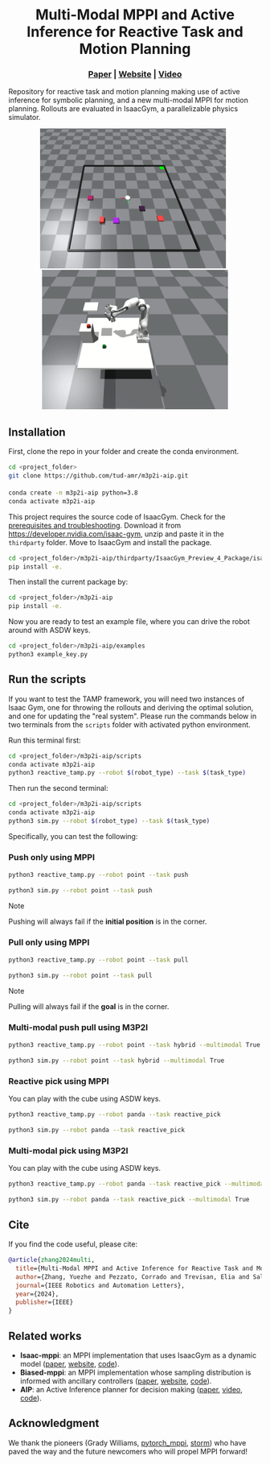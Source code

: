 <p align="center">
    <h1 align="center">Multi-Modal MPPI and Active Inference for Reactive Task and Motion Planning</h1>
    <h3 align="center"><a href="https://ieeexplore.ieee.org/document/10592649">Paper</a> | <a href="https://autonomousrobots.nl/paper_websites/m3p2i-aip">Website</a> | <a href="https://www.youtube.com/watch?v=y2CTgv6hxVI&t=2s">Video</a> </h3>
</p>

Repository for reactive task and motion planning making use of active inference for symbolic planning, and a new multi-modal MPPI for motion planning. Rollouts are evaluated in IsaacGym, a parallelizable physics simulator.

<p align="center">
    <img src="./src/m3p2i_aip/assets/images/m3p2i_1corner.gif" alt="001" width=370 /> &nbsp; <img src="./src/m3p2i_aip/assets/images/m3p2i_pick_with_obs.gif" alt="002" width=370 />
</p>


## Installation
First, clone the repo in your folder and create the conda environment. 
````bash
cd <project_folder>
git clone https://github.com/tud-amr/m3p2i-aip.git

conda create -n m3p2i-aip python=3.8
conda activate m3p2i-aip
````

This project requires the source code of IsaacGym. Check for the [prerequisites and troubleshooting](https://github.com/tud-amr/m3p2i-aip/blob/master/thirdparty/README.md). Download it from https://developer.nvidia.com/isaac-gym, unzip and paste it in the `thirdparty` folder. Move to IsaacGym and install the package.
````bash
cd <project_folder>/m3p2i-aip/thirdparty/IsaacGym_Preview_4_Package/isaacgym/python
pip install -e. 
````

Then install the current package by:
````bash
cd <project_folder>/m3p2i-aip
pip install -e. 
````

Now you are ready to test an example file, where you can drive the robot around with ASDW keys.

````bash
cd <project_folder>/m3p2i-aip/examples
python3 example_key.py
````

## Run the scripts

If you want to test the TAMP framework, you will need two instances of Isaac Gym, one for throwing the rollouts and deriving the optimal solution, and one for updating the "real system". Please run the commands below in two terminals from the `scripts` folder with activated python environment.

Run this terminal first:
````bash
cd <project_folder>/m3p2i-aip/scripts
conda activate m3p2i-aip
python3 reactive_tamp.py --robot $(robot_type) --task $(task_type)
````

Then run the second terminal:
````bash
cd <project_folder>/m3p2i-aip/scripts
conda activate m3p2i-aip
python3 sim.py --robot $(robot_type) --task $(task_type)
````

Specifically, you can test the following:

### Push only using MPPI
````bash
python3 reactive_tamp.py --robot point --task push
````

````bash
python3 sim.py --robot point --task push
````
>[!NOTE]
Pushing will always fail if the **initial position** is in the corner.

### Pull only using MPPI
````bash
python3 reactive_tamp.py --robot point --task pull
````

````bash
python3 sim.py --robot point --task pull
````
>[!NOTE]
Pulling will always fail if the **goal** is in the corner.

### Multi-modal push pull using M3P2I
````bash
python3 reactive_tamp.py --robot point --task hybrid --multimodal True
````

````bash
python3 sim.py --robot point --task hybrid --multimodal True
````

### Reactive pick using MPPI
You can play with the cube using ASDW keys.
````bash 
python3 reactive_tamp.py --robot panda --task reactive_pick
````

````bash 
python3 sim.py --robot panda --task reactive_pick
````

### Multi-modal pick using M3P2I
You can play with the cube using ASDW keys.
````bash 
python3 reactive_tamp.py --robot panda --task reactive_pick --multimodal True
````

````bash 
python3 sim.py --robot panda --task reactive_pick --multimodal True
````

## Cite

If you find the code useful, please cite:
```bibtex
@article{zhang2024multi,
  title={Multi-Modal MPPI and Active Inference for Reactive Task and Motion Planning},
  author={Zhang, Yuezhe and Pezzato, Corrado and Trevisan, Elia and Salmi, Chadi and Corbato, Carlos Hern{\'a}ndez and Alonso-Mora, Javier},
  journal={IEEE Robotics and Automation Letters},
  year={2024},
  publisher={IEEE}
}
```

## Related works

* **Isaac-mppi**: an MPPI implementation that uses IsaacGym as a dynamic model ([paper](https://arxiv.org/abs/2307.09105), [website](https://sites.google.com/view/mppi-isaac/), [code](https://github.com/tud-airlab/mppi-isaac)).
* **Biased-mppi**: an MPPI implementation whose sampling distribution is informed with ancillary controllers ([paper](https://ieeexplore.ieee.org/document/10520879), [website](https://autonomousrobots.nl/paper_websites/biased-mppi), [code](https://github.com/eliatrevisan/biased-mppi)).
* **AIP**: an Active Inference planner for decision making ([paper](https://ieeexplore.ieee.org/document/10004745), [video](https://www.youtube.com/watch?v=dEjXu-sD1SI), [code](https://github.com/cpezzato/decision_making)).

## Acknowledgment

We thank the pioneers (Grady Williams, [pytorch_mppi](https://github.com/UM-ARM-Lab/pytorch_mppi), [storm](https://github.com/NVlabs/storm)) who have paved the way and the future newcomers who will propel MPPI forward! 
